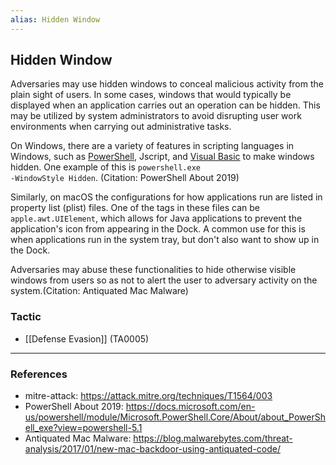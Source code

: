 ```yaml
---
alias: Hidden Window
---
```


## Hidden Window

Adversaries may use hidden windows to conceal malicious activity from the plain sight of users. In some cases, windows that would typically be displayed when an application carries out an operation can be hidden. This may be utilized by system administrators to avoid disrupting user work environments when carrying out administrative tasks. 

On Windows, there are a variety of features in scripting languages in Windows, such as [PowerShell](https://attack.mitre.org/techniques/T1059/001), Jscript, and [Visual Basic](https://attack.mitre.org/techniques/T1059/005) to make windows hidden. One example of this is <code>powershell.exe -WindowStyle Hidden</code>. (Citation: PowerShell About 2019)

Similarly, on macOS the configurations for how applications run are listed in property list (plist) files. One of the tags in these files can be <code>apple.awt.UIElement</code>, which allows for Java applications to prevent the application's icon from appearing in the Dock. A common use for this is when applications run in the system tray, but don't also want to show up in the Dock.

Adversaries may abuse these functionalities to hide otherwise visible windows from users so as not to alert the user to adversary activity on the system.(Citation: Antiquated Mac Malware)


### Tactic

- [[Defense Evasion]] (TA0005)


---
### References

- mitre-attack: https://attack.mitre.org/techniques/T1564/003
- PowerShell About 2019: https://docs.microsoft.com/en-us/powershell/module/Microsoft.PowerShell.Core/About/about_PowerShell_exe?view=powershell-5.1
- Antiquated Mac Malware: https://blog.malwarebytes.com/threat-analysis/2017/01/new-mac-backdoor-using-antiquated-code/
